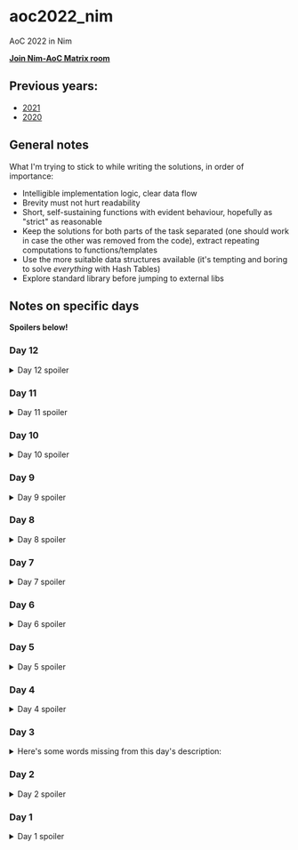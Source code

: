 # aoc2022_nim
AoC 2022 in Nim

**[Join Nim-AoC Matrix room](https://matrix.to/#/%23nim-aoc%3Amatrix.org?via=matrix.org&via=envs.net&via=t2bot.io)**

## Previous years:
 - [2021](https://github.com/ZoomRmc/aoc2021_nim)
 - [2020](https://github.com/ZoomRmc/aoc2020_nim)

## General notes
What I'm trying to stick to while writing the solutions, in order of importance:
 - Intelligible implementation logic, clear data flow
 - Brevity must not hurt readability
 - Short, self-sustaining functions with evident behaviour, hopefully as "strict" as reasonable
 - Keep the solutions for both parts of the task separated (one should work in case the other was removed from the code), extract repeating computations to functions/templates
 - Use the more suitable data structures available (it's tempting and boring to solve *everything* with Hash Tables)
 - Explore standard library before jumping to external libs

## Notes on specific days
**Spoilers below!**

### Day 12
<details>
<summary>Day 12 spoiler</summary>
Another day, another path found. The interesting bit is a new variation of the `Neighbours` iterator, this time with a set and a single yield.
</details>

### Day 11
<details>
<summary>Day 11 spoiler</summary>
As is common for AoC, this would be a nice task, if not for tedious parsing, especially considering I manage to forget how Pegs work during the year! Keeping a lambda in an object and using bool-indexed array is very satisfying.
</details>

### Day 10
<details>
<summary>Day 10 spoiler</summary>
Again I opt for separating parsing and executing commands. The fact it's easier to reason about the bugs this way is a bonus.
</details>

### Day 9
<details>
<summary>Day 9 spoiler</summary>
Nothing unusual, this day favours separating primitive routines into their own procedures and writing clean simple logic.
</details>

### Day 8
<details>
<summary>Day 8 spoiler</summary>
Again, no-tricks imperative code with branching, loops in breaks in my initial solution.
</details>

### Day 7
<details>
<summary>Day 7 spoiler</summary>
We could get the total sizes for each folder while parsing, but I opted for building a clean proper filesystem while parsing and walking it for the first part. Not much reason to change it for the second.
</details>

### Day 6
<details>
<summary>Day 6 spoiler</summary>
The day where easy beats smart.
</details>

### Day 5
<details>
<summary>Day 5 spoiler</summary>

Parsing the initial state is the hard part. My initial solution for this is as imperative as it is ugly, but at least it's one pass over the input. Actual execution is a no-brainer.
</details>

### Day 4
<details>
<summary>Day 4 spoiler</summary>

No real twist here, just have to be careful when considering *edge* cases, especially for overlapping.
</details>

### Day 3
<details>
<summary>Here's some words missing from this day's description: </summary>

> the Elves are divided into **distinct non-intersecting** groups of three

I almost thought it's going to be a combinatorial hell! Otherwise, `system:set` make it a breeze.
</details>

### Day 2
<details>
<summary>Day 2 spoiler</summary>
You can spend a lot of time juggling modular ops and end up with an impenetrable and bug-prone code. Just make a neat LUT! Both solutions provided.
</details>

### Day 1
<details>
<summary>Day 1 spoiler</summary>
Using provided `sort`/`sorted` routines is just lazy! Manual branching is absolutely fine, but a generalized routine to keep track of biggest numbers in an array may come handy later.
</details>
